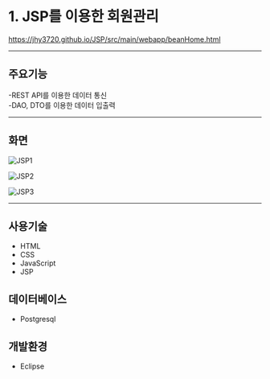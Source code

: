 # 1. JSP를 이용한 회원관리

<https://jhy3720.github.io/JSP/src/main/webapp/beanHome.html>


---

## 주요기능
-REST API를 이용한 데이터 통신   
-DAO, DTO를 이용한 데이터 입출력 

---
## 화면


![JSP1](https://github.com/jhy3720/portfolio/assets/91109413/fb6d13da-2f7c-41e8-a38a-b0a280f780e3)



![JSP2](https://github.com/jhy3720/portfolio/assets/91109413/51c71176-cb51-4904-87c9-187b5b65ff62)


![JSP3](https://github.com/jhy3720/portfolio/assets/91109413/6d3cbd17-47b5-4c17-9bb0-d66a84790229)

---
## 사용기술
- HTML
- CSS
- JavaScript
- JSP

  
## 데이터베이스
- Postgresql

## 개발환경
- Eclipse
